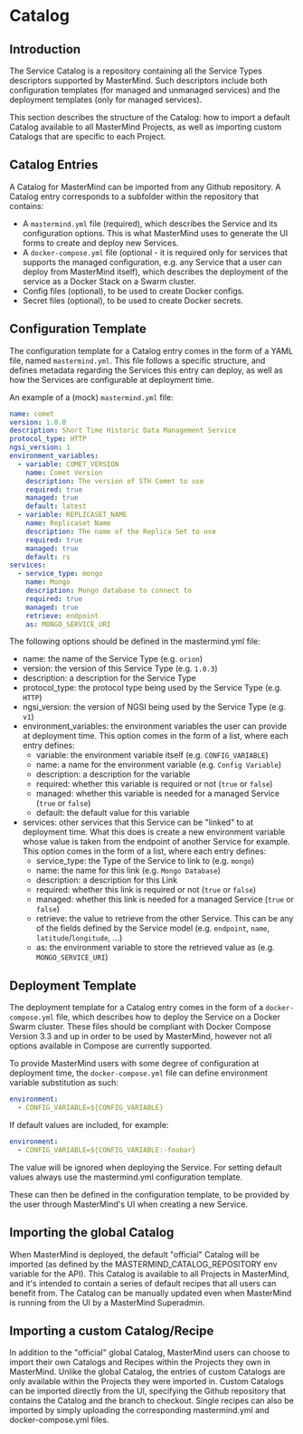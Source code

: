 # Catalog

## Introduction

The Service Catalog is a repository containing all the Service Types descriptors
supported by MasterMind. Such descriptors include both configuration templates
(for managed and unmanaged services) and the deployment templates (only for
managed services).

This section describes the structure of the Catalog: how to import a default
Catalog available to all MasterMind Projects, as well as importing custom
Catalogs that are specific to each Project.

## Catalog Entries

A Catalog for MasterMind can be imported from any Github repository. A Catalog
entry corresponds to a subfolder within the repository that contains:

- A `mastermind.yml` file (required), which describes the Service and its
  configuration options. This is what MasterMind uses to generate the UI forms
  to create and deploy new Services.
- A `docker-compose.yml` file (optional - it is required only for services that
  supports the managed configuration, e.g. any Service that a user can deploy
  from MasterMind itself), which describes the deployment of the service as a
  Docker Stack on a Swarm cluster.
- Config files (optional), to be used to create Docker configs.
- Secret files (optional), to be used to create Docker secrets.

## Configuration Template

The configuration template for a Catalog entry comes in the form of a YAML file,
named `mastermind.yml`. This file follows a specific structure, and defines
metadata regarding the Services this entry can deploy, as well as how the
Services are configurable at deployment time.

An example of a (mock) `mastermind.yml` file:

```yaml
name: comet
version: 1.0.0
description: Short Time Historic Data Management Service
protocol_type: HTTP
ngsi_version: 1
environment_variables:
  - variable: COMET_VERSION
    name: Comet Version
    description: The version of STH Comet to use
    required: true
    managed: true
    default: latest
  - variable: REPLICASET_NAME
    name: Replicaset Name
    description: The name of the Replica Set to use
    required: true
    managed: true
    default: rs
services:
  - service_type: mongo
    name: Mongo
    description: Mongo database to connect to
    required: true
    managed: true
    retrieve: endpoint
    as: MONGO_SERVICE_URI
```

The following options should be defined in the mastermind.yml file:

- name: the name of the Service Type (e.g. `orion`)
- version: the version of this Service Type (e.g. `1.0.3`)
- description: a description for the Service Type
- protocol_type: the protocol type being used by the Service Type (e.g. `HTTP`)
- ngsi_version: the version of NGSI being used by the Service Type (e.g. `v1`)
- environment_variables: the environment variables the user can provide at
  deployment time. This option comes in the form of a list, where each entry
  defines:
  - variable: the environment variable itself (e.g. `CONFIG_VARIABLE`)
  - name: a name for the environment variable (e.g. `Config Variable`)
  - description: a description for the variable
  - required: whether this variable is required or not (`true` or `false`)
  - managed: whether this variable is needed for a managed Service (`true` or
    `false`)
  - default: the default value for this variable
- services: other services that this Service can be "linked" to at deployment
  time. What this does is create a new environment variable whose value is taken
  from the endpoint of another Service for example. This option comes in the
  form of a list, where each entry defines:
  - service_type: the Type of the Service to link to (e.g. `mongo`)
  - name: the name for this link (e.g. `Mongo Database`)
  - description: a description for this Link
  - required: whether this link is required or not (`true` or `false`)
  - managed: whether this link is needed for a managed Service (`true` or
    `false`)
  - retrieve: the value to retrieve from the other Service. This can be any of
    the fields defined by the Service model (e.g. `endpoint`, `name`,
    `latitude`/`longitude`, ...)
  - as: the environment variable to store the retrieved value as (e.g.
    `MONGO_SERVICE_URI`)

## Deployment Template

The deployment template for a Catalog entry comes in the form of a
`docker-compose.yml` file, which describes how to deploy the Service on a Docker
Swarm cluster. These files should be compliant with Docker Compose Version 3.3
and up in order to be used by MasterMind, however not all options available in
Compose are currently supported.

To provide MasterMind users with some degree of configuration at deployment
time, the `docker-compose.yml` file can define environment variable substitution
as such:

```yaml
environment:
  - CONFIG_VARIABLE=${CONFIG_VARIABLE}
```

If default values are included, for example:

```yaml
environment:
  - CONFIG_VARIABLE=${CONFIG_VARIABLE:-foobar}
```

The value will be ignored when deploying the Service. For setting default values
always use the mastermind.yml configuration template.

These can then be defined in the configuration template, to be provided by the
user through MasterMind's UI when creating a new Service.

## Importing the global Catalog

When MasterMind is deployed, the default "official" Catalog will be imported
(as defined by the MASTERMIND_CATALOG_REPOSITORY env variable for the API).
This Catalog is available to all Projects in MasterMind, and it's intended to
contain a series of default recipes that all users can benefit from. The Catalog
can be manually updated even when MasterMind is running from the UI by a
MasterMind Superadmin.

## Importing a custom Catalog/Recipe

In addition to the "official" global Catalog, MasterMind users can choose to
import their own Catalogs and Recipes within the Projects they own in
MasterMind.
Unlike the global Catalog, the entries of custom Catalogs are only available
within the Projects they were imported in.
Custom Catalogs can be imported directly from the UI, specifying the Github
repository that contains the Catalog and the branch to checkout. Single recipes
can also be imported by simply uploading the corresponding mastermind.yml and
docker-compose.yml files.
